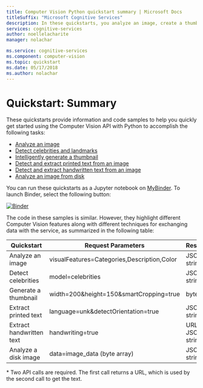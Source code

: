 ```yaml
---
title: Computer Vision Python quickstart summary | Microsoft Docs
titleSuffix: "Microsoft Cognitive Services"
description: In these quickstarts, you analyze an image, create a thumbnail, and extract printed and handwritten text using Computer Vision with Python in Cognitive Services.
services: cognitive-services
author: noellelacharite
manager: nolachar

ms.service: cognitive-services
ms.component: computer-vision
ms.topic: quickstart
ms.date: 05/17/2018
ms.author: nolachar
---
```

# Quickstart: Summary

These quickstarts provide information and code samples to help you quickly get started using the Computer Vision API with Python to accomplish the following tasks:

* [Analyze an image](python-analyze.md)
* [Detect celebrities and landmarks](python-domain.md)
* [Intelligently generate a thumbnail](python-thumb.md)
* [Detect and extract printed text from an image](python-print-text.md)
* [Detect and extract handwritten text from an image](python-hand-text.md)
* [Analyze an image from disk](python-disk.md)

You can run these quickstarts as a Jupyter notebook on [MyBinder](https://mybinder.org). To launch Binder, select the following button:

[![Binder](https://mybinder.org/badge.svg)](https://mybinder.org/v2/gh/Microsoft/cognitive-services-notebooks/master?filepath=VisionAPI.ipynb)

The code in these samples is similar. However, they highlight different Computer Vision features along with different techniques for exchanging data with the service, as summarized in the following table:

| Quickstart               | Request Parameters                          | Response          |
| ------------------------ | ------------------------------------------- | ----------------  |
| Analyze an image         | visualFeatures=Categories,Description,Color | JSON string       |
| Detect celebrities       | model=celebrities                           | JSON string       |
| Generate a thumbnail     | width=200&height=150&smartCropping=true     | byte array        |
| Extract printed text     | language=unk&detectOrientation=true         | JSON string       |
| Extract handwritten text | handwriting=true                            | URL, JSON string* |
| Analyze a disk image     | data=image_data (byte array)                | JSON string       |

&ast; Two API calls are required. The first call returns a URL, which is used by the second call to get the text.
